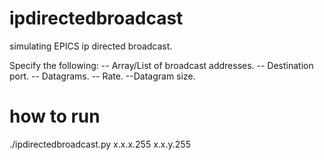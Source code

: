 # ipdirectedbroadcast

simulating EPICS ip directed broadcast.

Specify the following:
-- Array/List of broadcast addresses.
-- Destination port.
-- Datagrams.
-- Rate.
--Datagram size.

# how to run
./ipdirectedbroadcast.py x.x.x.255 x.x.y.255

